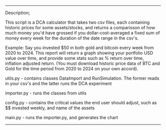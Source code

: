 _________________________________________________________________________________________
Description;

This script is a DCA calculator that takes two csv files, each containing historic prices for some assets/stocks, and returns a comparisson of how much money you'd have grossed if you dollar-cost-averaged a fixed sum of money every week for the duration of the date range in the csv's.

Example: Say you invested $50 in both gold and bitcoin every week from 2020 to 2024. This report will return a graph showing your portfolio USD value over time, and provide some stats such as % return over time, inflation adjusted return. (You must download historic price data of BTC and Gold for the time period from 2020 to 2024 on your own accord).
 
utils.py -  contains classes DataImport and RunSimulation. The former reads in your csv's and the latter runs the DCA experiment

importer.py - runs the classes from utils 

config.py - contains the critical values the end user should adjust, such as $$ invested weekly, and name of the assets 

main.py - runs the importer.py, and generates the chart
_________________________________________________________________________________________

